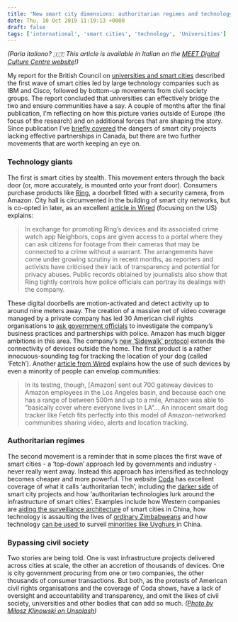 ```yaml
---
title: 'New smart city dimensions: authoritarian regimes and technology giants'
date: Thu, 10 Oct 2019 11:19:13 +0000
draft: false
tags: ['international', 'smart cities', 'technology', 'Universities']
---
```


_(Parla italiano? 🇮🇹 This article is available in Italian on the_ [_MEET Digital Culture Centre website_](https://www.meetcenter.it/it/le-nuove-dimensioni-delle-smart-city-regimi-autoritari-e-giganti-della-tecnologia/)_!)_

My report for the British Council on [universities and smart cities](https://jcransom.com/2019/05/15/smart-places-report/) described the first wave of smart cities led by large technology companies such as IBM and Cisco, followed by bottom-up movements from civil society groups. The report concluded that universities can effectively bridge the two and ensure communities have a say. A couple of months after the final publication, I’m reflecting on how this picture varies outside of Europe (the focus of the research) and on additional forces that are shaping the story. Since publication I’ve [briefly covered](https://jcransom.com/2019/06/06/what-central-banks-and-universities-have-in-common/) the dangers of smart city projects lacking effective partnerships in Canada, but there are two further movements that are worth keeping an eye on.

### Technology giants

The first is smart cities by stealth. This movement enters through the back door (or, more accurately, is mounted onto your front door). Consumers purchase products like [Ring](https://www.amazon.co.uk/stores/Ring/Ring/page/856A7C4A-593A-4508-94FF-9D3CB111810A), a doorbell fitted with a security camera, from Amazon. City hall is circumvented in the building of smart city networks, but is co-opted in later, as an excellent [article in Wired](https://www.wired.com/story/ring-surveillance-suburbs/) (focusing on the US) explains:

> In exchange for promoting Ring’s devices and its associated crime watch app Neighbors, cops are given access to a portal where they can ask citizens for footage from their cameras that may be connected to a crime without a warrant. The arrangements have come under growing scrutiny in recent months, as reporters and activists have criticised their lack of transparency and potential for privacy abuses. Public records obtained by journalists also show that Ring tightly controls how police officials can portray its dealings with the company.

These digital doorbells are motion-activated and detect activity up to around nine meters away. The creation of a massive net of video coverage managed by a private company has led 30 American civil rights organisations to [ask government officials](https://techcrunch.com/2019/10/08/over-30-civil-rights-groups-demand-an-end-to-amazon-rings-police-partnerships/) to investigate the company’s business practices and partnerships with police. Amazon has much bigger ambitions in this area. The company’s [new ‘Sidewalk’ protocol](https://techcrunch.com/2019/09/25/amazon-sidewalk-is-a-new-long-range-wireless-network-for-your-stuff/) extends the connectivity of devices outside the home. The first product is a rather innocuous-sounding tag for tracking the location of your dog (called ‘Fetch’). Another [article from Wired](https://www.wired.co.uk/article/amazon-sidewalk-apple-u1-networks) explains how the use of such devices by even a minority of people can envelop communities:

> In its testing, though, \[Amazon\] sent out 700 gateway devices to Amazon employees in the Los Angeles basin, and because each one has a range of between 500m and up to a mile, Amazon was able to "basically cover where everyone lives in LA"… An innocent smart dog tracker like Fetch fits perfectly into this model of Amazon-networked communities sharing video, alerts and location tracking.

### Authoritarian regimes

The second movement is a reminder that in some places the first wave of smart cities - a ‘top-down’ approach led by governments and industry - never really went away. Instead this approach has intensified as technology becomes cheaper and more powerful. The website [Coda](https://codastory.com/authoritarian-tech/) has excellent coverage of what it calls ‘authoritarian tech’, including the [darker side](https://codastory.com/authoritarian-tech/at-newsletter/the-worlds-cities-are-becoming-singapore/) of smart city projects and how ‘authoritarian technologies lurk around the infrastructure of smart cities’. Examples include how Western companies are [aiding the surveillance architecture](https://codastory.com/authoritarian-tech/silicon-valleys-scramble-for-china/) of smart cities in China, how technology is assaulting the lives of [ordinary Zimbabweans](https://codastory.com/authoritarian-tech/zimbabwe-drifts-towards-online-darkness/) and how technology [can be used ](https://codastory.com/authoritarian-tech/tiktok-uyghur-china/)to surveil [minorities like Uyghurs ](https://codastory.com/authoritarian-tech/uyghur-women-fighting-china-surveillance/)in China.

### Bypassing civil society

Two stories are being told. One is vast infrastructure projects delivered across cities at scale, the other an accretion of thousands of devices. One is city government procuring from one or two companies, the other thousands of consumer transactions. But both, as the protests of American civil rights organisations and the coverage of Coda shows, have a lack of oversight and accountability and transparency, and omit the likes of civil society, universities and other bodies that can add so much. _([Photo by Miłosz Klinowski on Unsplash](https://unsplash.com/photos/BW0d0IllW8E))_